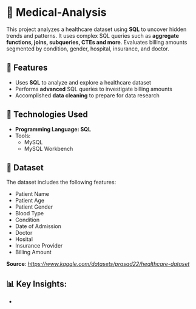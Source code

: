 # 🏥 Medical-Analysis

This project analyzes a healthcare dataset using **SQL** to uncover hidden trends and patterns. It uses complex SQL queries such as **aggregate functions, joins, subqueries, CTEs and more**. Evaluates billing amounts segmented by condition, gender, hospital, insurance, and doctor. 

## 📌 Features 
- Uses **SQL** to analyze and explore a healthcare dataset
- Performs **advanced** SQL queries to investigate billing amounts 
- Accomplished **data cleaning** to prepare for data research

## 📡 Technologies Used
- **Programming Language: SQL**
- Tools:
  - MySQL
  - MySQL Workbench


## 📂 Dataset
The dataset includes the following features:
 - Patient Name
 - Patient Age
 - Patient Gender
 - Blood Type
 - Condition
 - Date of Admission
 - Doctor
 - Hosital
 - Insurance Provider 
 - Billing Amount
 
 **Source**: *https://www.kaggle.com/datasets/prasad22/healthcare-dataset*
 
 ## 📊 Key Insights: 
 - 

 
